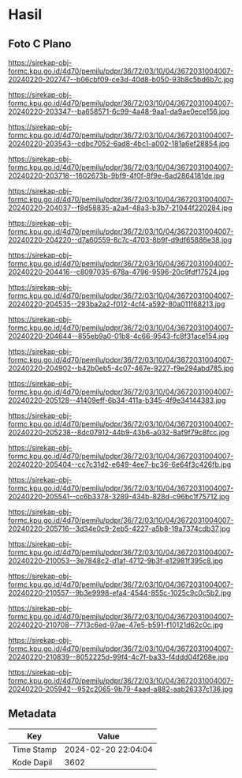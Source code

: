 # Hasil

## Foto C Plano

https://sirekap-obj-formc.kpu.go.id/4d70/pemilu/pdpr/36/72/03/10/04/3672031004007-20240220-202747--b06cbf09-ce3d-40d8-b050-93b8c5bd6b7c.jpg

https://sirekap-obj-formc.kpu.go.id/4d70/pemilu/pdpr/36/72/03/10/04/3672031004007-20240220-203347--ba658571-6c99-4a48-9aa1-da9ae0ece156.jpg

https://sirekap-obj-formc.kpu.go.id/4d70/pemilu/pdpr/36/72/03/10/04/3672031004007-20240220-203543--cdbc7052-6ad8-4bc1-a002-181a6ef28854.jpg

https://sirekap-obj-formc.kpu.go.id/4d70/pemilu/pdpr/36/72/03/10/04/3672031004007-20240220-203718--1602673b-9bf9-4f0f-8f9e-6ad2864181de.jpg

https://sirekap-obj-formc.kpu.go.id/4d70/pemilu/pdpr/36/72/03/10/04/3672031004007-20240220-204037--f8d58835-a2a4-48a3-b3b7-21044f220284.jpg

https://sirekap-obj-formc.kpu.go.id/4d70/pemilu/pdpr/36/72/03/10/04/3672031004007-20240220-204220--d7a60559-8c7c-4703-8b9f-d9df65886e38.jpg

https://sirekap-obj-formc.kpu.go.id/4d70/pemilu/pdpr/36/72/03/10/04/3672031004007-20240220-204416--c8097035-678a-4796-9596-20c9fdf17524.jpg

https://sirekap-obj-formc.kpu.go.id/4d70/pemilu/pdpr/36/72/03/10/04/3672031004007-20240220-204535--293ba2a2-f012-4cf4-a592-80a011f68213.jpg

https://sirekap-obj-formc.kpu.go.id/4d70/pemilu/pdpr/36/72/03/10/04/3672031004007-20240220-204644--855eb9a0-01b8-4c66-9543-fc8f31ace154.jpg

https://sirekap-obj-formc.kpu.go.id/4d70/pemilu/pdpr/36/72/03/10/04/3672031004007-20240220-204902--b42b0eb5-4c07-467e-9227-f9e294abd785.jpg

https://sirekap-obj-formc.kpu.go.id/4d70/pemilu/pdpr/36/72/03/10/04/3672031004007-20240220-205128--41409eff-6b34-411a-b345-4f9e34144383.jpg

https://sirekap-obj-formc.kpu.go.id/4d70/pemilu/pdpr/36/72/03/10/04/3672031004007-20240220-205238--8dc07912-44b9-43b6-a032-8af9f79c8fcc.jpg

https://sirekap-obj-formc.kpu.go.id/4d70/pemilu/pdpr/36/72/03/10/04/3672031004007-20240220-205404--cc7c31d2-e649-4ee7-bc36-6e64f3c426fb.jpg

https://sirekap-obj-formc.kpu.go.id/4d70/pemilu/pdpr/36/72/03/10/04/3672031004007-20240220-205541--cc6b3378-3289-434b-828d-c96bc1f75712.jpg

https://sirekap-obj-formc.kpu.go.id/4d70/pemilu/pdpr/36/72/03/10/04/3672031004007-20240220-205716--3d34e0c9-2eb5-4227-a5b8-19a7374cdb37.jpg

https://sirekap-obj-formc.kpu.go.id/4d70/pemilu/pdpr/36/72/03/10/04/3672031004007-20240220-210053--3e7848c2-d1af-4712-9b3f-e12981f395c8.jpg

https://sirekap-obj-formc.kpu.go.id/4d70/pemilu/pdpr/36/72/03/10/04/3672031004007-20240220-210557--9b3e9998-efa4-4544-855c-1025c9c0c5b2.jpg

https://sirekap-obj-formc.kpu.go.id/4d70/pemilu/pdpr/36/72/03/10/04/3672031004007-20240220-210708--7713c6ed-97ae-47e5-b591-f10121d62c0c.jpg

https://sirekap-obj-formc.kpu.go.id/4d70/pemilu/pdpr/36/72/03/10/04/3672031004007-20240220-210839--8052225d-99f4-4c7f-ba33-f4ddd04f268e.jpg

https://sirekap-obj-formc.kpu.go.id/4d70/pemilu/pdpr/36/72/03/10/04/3672031004007-20240220-205942--952c2065-9b79-4aad-a882-aab26337c136.jpg


## Metadata

| Key        | Value               |
| ---------- | ------------------- |
| Time Stamp | 2024-02-20 22:04:04 |
| Kode Dapil | 3602                |



